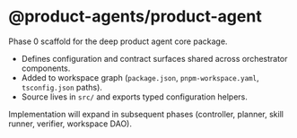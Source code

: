 # @product-agents/product-agent

Phase 0 scaffold for the deep product agent core package.

- Defines configuration and contract surfaces shared across orchestrator components.
- Added to workspace graph (`package.json`, `pnpm-workspace.yaml`, `tsconfig.json` paths).
- Source lives in `src/` and exports typed configuration helpers.

Implementation will expand in subsequent phases (controller, planner, skill runner, verifier, workspace DAO).
